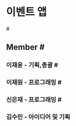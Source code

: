 # <H1> 이벤트 앱



#<H2> Member
#<H3> 이재윤 - 기획,총괄
#<H3> 이재원 - 프로그래밍
#<H3> 신은재 - 프로그래밍
#<H3> 김수민 - 아이디어 및 기획

